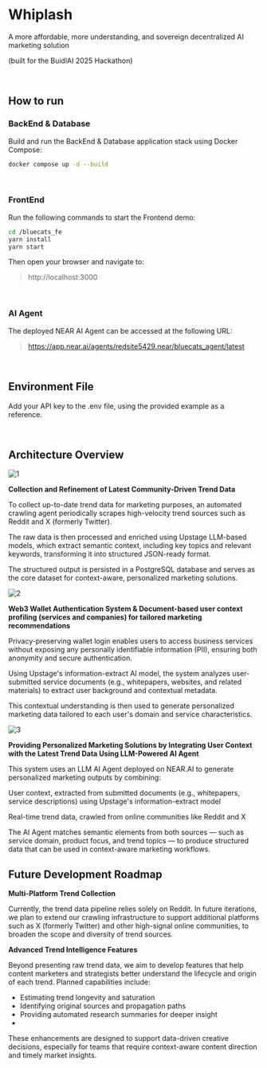 # Whiplash

A more affordable, 
more understanding, 
and sovereign 
decentralized AI marketing solution

(built for the BuidlAI 2025 Hackathon)

<br>

## How to run

### BackEnd & Database
Build and run the BackEnd & Database application stack using Docker Compose:

```bash
docker compose up -d --build
```

<br>

### FrontEnd

Run the following commands to start the Frontend demo:

```bash
cd /bluecats_fe
yarn install
yarn start
```

Then open your browser and navigate to:
> http://localhost:3000

<br>

### AI Agent

The deployed NEAR AI Agent can be accessed at the following URL:
> https://app.near.ai/agents/redsite5429.near/bluecats_agent/latest

<br>

## Environment File

Add your API key to the .env file, using the provided example as a reference.

<br>

## Architecture Overview

![1](https://github.com/user-attachments/assets/4f0fe24b-ddf9-45b9-845a-0cee48da5243)

**Collection and Refinement of Latest Community-Driven Trend Data**

To collect up-to-date trend data for marketing purposes, an automated crawling agent periodically scrapes high-velocity trend sources such as Reddit and X (formerly Twitter).

The raw data is then processed and enriched using Upstage LLM-based models, which extract semantic context, including key topics and relevant keywords, transforming it into structured JSON-ready format.

The structured output is persisted in a PostgreSQL database and serves as the core dataset for context-aware, personalized marketing solutions.

![2](https://github.com/user-attachments/assets/303b5d19-202a-40f7-a9e6-8db26f1385a7)

**Web3 Wallet Authentication System & Document-based user context profiling (services and companies) for tailored marketing recommendations**

Privacy-preserving wallet login enables users to access business services without exposing any personally identifiable information (PII), ensuring both anonymity and secure authentication.

Using Upstage's information-extract AI model, the system analyzes user-submitted service documents (e.g., whitepapers, websites, and related materials) to extract user background and contextual metadata.

This contextual understanding is then used to generate personalized marketing data tailored to each user's domain and service characteristics.

![3](https://github.com/user-attachments/assets/e735bdf9-5131-48af-b684-6ea23854f192)

**Providing Personalized Marketing Solutions by Integrating User Context with the Latest Trend Data Using LLM-Powered AI Agent**

This system uses an LLM AI Agent deployed on NEAR.AI to generate personalized marketing outputs by combining:

User context, extracted from submitted documents (e.g., whitepapers, service descriptions) using Upstage's information-extract model

Real-time trend data, crawled from online communities like Reddit and X

The AI Agent matches semantic elements from both sources — such as service domain, product focus, and trend topics — to produce structured data that can be used in context-aware marketing workflows.

## Future Development Roadmap

**Multi-Platform Trend Collection**

Currently, the trend data pipeline relies solely on Reddit. In future iterations, we plan to extend our crawling infrastructure to support additional platforms such as X (formerly Twitter) and other high-signal online communities, to broaden the scope and diversity of trend sources.

**Advanced Trend Intelligence Features**

Beyond presenting raw trend data, we aim to develop features that help content marketers and strategists better understand the lifecycle and origin of each trend. Planned capabilities include:

- Estimating trend longevity and saturation
- Identifying original sources and propagation paths
- Providing automated research summaries for deeper insight
- 
These enhancements are designed to support data-driven creative decisions, especially for teams that require context-aware content direction and timely market insights.



